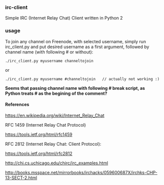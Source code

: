 ### irc-client

Simple IRC (Internet Relay Chat) Client written in Python 2

### usage

To join any channel on Freenode, with selected username, simply run irc_client.py and put desired username as a first argument, followed by channel name (with following # or without):

```
./irc_client.py myusername channeltojoin
```

or

```
./irc_client.py myusername #channeltojoin   // actually not working :)
```

__Seems that passing channel name with following # break script, as Python treats # as the begining of the comment?__


#### References

https://en.wikipedia.org/wiki/Internet_Relay_Chat

RFC 1459 (Internet Relay Chat Protocol)

https://tools.ietf.org/html/rfc1459


RFC 2812 (Internet Relay Chat: Client Protocol):

https://tools.ietf.org/html/rfc2812


http://chi.cs.uchicago.edu/chirc/irc_examples.html

http://books.msspace.net/mirrorbooks/irchacks/059600687X/irchks-CHP-13-SECT-2.html



